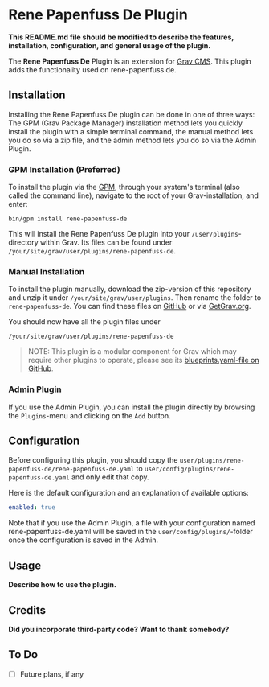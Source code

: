 # Rene Papenfuss De Plugin

**This README.md file should be modified to describe the features, installation, configuration, and general usage of the plugin.**

The **Rene Papenfuss De** Plugin is an extension for [Grav CMS](https://github.com/getgrav/grav). This plugin adds the functionality used on rene-papenfuss.de.

## Installation

Installing the Rene Papenfuss De plugin can be done in one of three ways: The GPM (Grav Package Manager) installation method lets you quickly install the plugin with a simple terminal command, the manual method lets you do so via a zip file, and the admin method lets you do so via the Admin Plugin.

### GPM Installation (Preferred)

To install the plugin via the [GPM](https://learn.getgrav.org/cli-console/grav-cli-gpm), through your system's terminal (also called the command line), navigate to the root of your Grav-installation, and enter:

    bin/gpm install rene-papenfuss-de

This will install the Rene Papenfuss De plugin into your `/user/plugins`-directory within Grav. Its files can be found under `/your/site/grav/user/plugins/rene-papenfuss-de`.

### Manual Installation

To install the plugin manually, download the zip-version of this repository and unzip it under `/your/site/grav/user/plugins`. Then rename the folder to `rene-papenfuss-de`. You can find these files on [GitHub](https://github.com//grav-plugin-rene-papenfuss-de) or via [GetGrav.org](https://getgrav.org/downloads/plugins).

You should now have all the plugin files under

    /your/site/grav/user/plugins/rene-papenfuss-de
	
> NOTE: This plugin is a modular component for Grav which may require other plugins to operate, please see its [blueprints.yaml-file on GitHub](https://github.com//grav-plugin-rene-papenfuss-de/blob/main/blueprints.yaml).

### Admin Plugin

If you use the Admin Plugin, you can install the plugin directly by browsing the `Plugins`-menu and clicking on the `Add` button.

## Configuration

Before configuring this plugin, you should copy the `user/plugins/rene-papenfuss-de/rene-papenfuss-de.yaml` to `user/config/plugins/rene-papenfuss-de.yaml` and only edit that copy.

Here is the default configuration and an explanation of available options:

```yaml
enabled: true
```

Note that if you use the Admin Plugin, a file with your configuration named rene-papenfuss-de.yaml will be saved in the `user/config/plugins/`-folder once the configuration is saved in the Admin.

## Usage

**Describe how to use the plugin.**

## Credits

**Did you incorporate third-party code? Want to thank somebody?**

## To Do

- [ ] Future plans, if any

